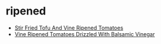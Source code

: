 # ripened

 * [Stir Fried Tofu And Vine Ripened Tomatoes](../index/s/stir-fried-tofu-and-vine-ripened-tomatoes-232840.json)
 * [Vine Ripened Tomatoes Drizzled With Balsamic Vinegar](../index/v/vine-ripened-tomatoes-drizzled-with-balsamic-vinegar-13243.json)
